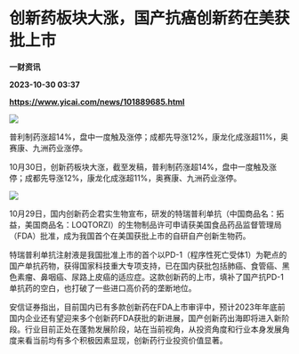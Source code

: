 # 创新药板块大涨，国产抗癌创新药在美获批上市
**一财资讯**

**2023-10-30 03:37**

**https://www.yicai.com/news/101889685.html**

![](https://imgcdn.yicai.com/uppics/slides/2023/10/3648bc869c7f42c5cba0dfc97b5e2a86.jpg)

普利制药涨超14%，盘中一度触及涨停；成都先导涨12%，康龙化成涨超11%，奥赛康、九洲药业涨停。

10月30日，创新药板块大涨，截至发稿，普利制药涨超14%，盘中一度触及涨停；成都先导涨12%，康龙化成涨超11%，奥赛康、九洲药业涨停。

![](https://imgcdn.yicai.com/uppics/images/2023/10/4fbd8085dfc03452f97ebb8cb322a329.jpg)

10月29日，国内创新药企君实生物宣布，研发的特瑞普利单抗（中国商品名：拓益，美国商品名：LOQTORZI）的生物制品许可申请获美国食品药品监督管理局（FDA）批准，成为我国首个在美国获批上市的自研自产创新生物药。

特瑞普利单抗注射液是我国批准上市的首个以PD-1（程序性死亡受体1）为靶点的国产单抗药物，获得国家科技重大专项支持，已在国内获批包括肺癌、食管癌、黑色素瘤、鼻咽癌、尿路上皮癌的适应症。这款创新药的上市，填补了国产抗PD-1单抗药的空白，也打破了一些进口高价药的垄断地位。

安信证券指出，目前国内已有多款创新药在FDA上市审评中，预计2023年年底前国内企业还有望迎来多个创新药FDA获批的新进展，国产创新药出海即将进入新阶段。行业目前正处在蓬勃发展阶段，站在当前视角，从投资角度和行业本身发展角度来看当前均有多个积极因素显现，创新药行业投资价值显著。